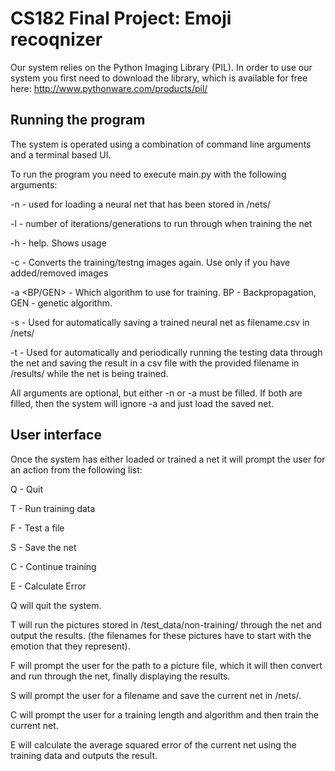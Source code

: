 # CS182 Final Project: Emoji recoqnizer

Our system relies on the Python Imaging Library (PIL). In order to use our system you first need to download the library, which is available for free here: http://www.pythonware.com/products/pil/

## Running the program
The system is operated using a combination of command line arguments and a terminal based UI.

To run the program you need to execute main.py with the following arguments:

-n <name of net> - used for loading a neural net that has been stored in /nets/ 

-l <training length> - number of iterations/generations to run through when training the net 

-h - help. Shows usage

-c - Converts the training/testng images again. Use only if you have added/removed images 

-a <BP/GEN> - Which algorithm to use for training. BP - Backpropagation, GEN - genetic algorithm. 

-s <filename> - Used for automatically saving a trained neural net as filename.csv in /nets/ 

-t <filename> - Used for automatically and periodically running the testing data through the net and saving the result in a csv file with the provided filename in /results/ while the net is being trained.

All arguments are optional, but either -n or -a must be filled. If both are filled, then the system will ignore -a and just load the saved net.

## User interface
Once the system has either loaded or trained a net it will prompt the user for an action from the following list:

Q - Quit

T - Run training data

F - Test a file

S - Save the net

C - Continue training

E - Calculate Error

Q will quit the system.

T will run the pictures stored in $/$test\_data$/$non-training$/$ through the net and output the results. (the filenames for these pictures have to start with the emotion that they represent).

F will prompt the user for the path to a picture file, which it will then convert and run through the net, finally displaying the results.

S will prompt the user for a filename and save the current net in /nets/.

C will prompt the user for a training length and algorithm and then train the current net.

E will calculate the average squared error of the current net using the training data and outputs the result.
